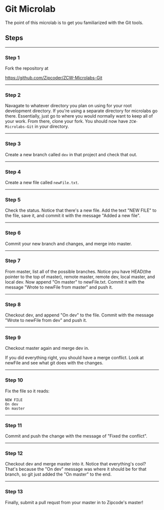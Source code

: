 # Git Microlab
The point of this microlab is to get you familiarized with the Git tools.

## Steps
<hr/>

### Step 1
Fork the repository at

https://github.com/Zipcoder/ZCW-Microlabs-Git
<hr/>

### Step 2
Navagate to whatever directory you plan on using for your root development directory.  If you're using a separate directory for microlabs go there.  Essentially, just go to where you would normally want to keep all of your work.  From there, clone your fork.  You should now have `ZCW-Microlabs-Git` in your directory.
<hr/>

### Step 3
Create a new branch called `dev` in that project and check that out.
<hr/>

### Step 4
Create a new file called `newFile.txt`.
<hr/>

### Step 5
Check the status.  Notice that there's a new file.
Add the text "NEW FILE" to the file, save it, and commit it with the message "Added a new file".
<hr/>

### Step 6
Commit your new branch and changes, and merge into master.
<hr/>

### Step 7
From master, list all of the possible branches.  Notice you have HEAD(the pointer to the top of master), remote master, remote dev, local master, and local dev.  Now append "On master" to newFile.txt.  Commit it with the message "Wrote to newFile from master" and push it.
<hr/>

### Step 8
Checkout dev, and append "On dev" to the file.  Commit with the message "Wrote to newFile from dev" and push it.
<hr/>

### Step 9
Checkout master again and merge dev in.

If you did everything right, you should have a merge conflict.  Look at newFile and see what git does with the changes.
<hr/>

### Step 10
Fix the file so it reads:

```
NEW FILE
On dev
On master
```
<hr/>

### Step 11
Commit and push the change with the message of "Fixed the conflict".
<hr/>

### Step 12
Checkout dev and merge master into it.  Notice that everything's cool?  That's because the "On dev" message was where it should be for that branch, so git just added the "On master" to the end.
<hr/>

### Step 13
Finally, submit a pull requst from your master in to Zipcode's master!